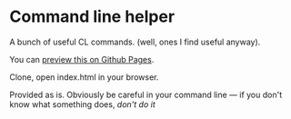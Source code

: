 Command line helper
===================

A bunch of useful CL commands.
(well, ones I find useful anyway).

You can [preview this on Github Pages](http://futurefabric.github.io/command-line-helper).

Clone, open index.html in your browser.

Provided as is.
Obviously be careful in your command line — if you don't know what something does, *don't do it*
